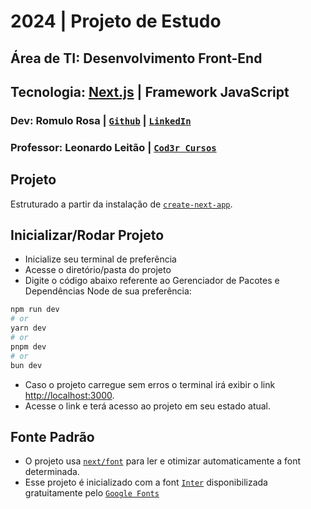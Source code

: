 # 2024 | Projeto de Estudo
## Área de TI: Desenvolvimento Front-End
## Tecnologia: [Next.js](https://nextjs.org/) | Framework JavaScript
### Dev: Romulo Rosa | [`Github`](https://github.com/romulorosadev) | [`LinkedIn`](https://github.com/romulorosadev)
### Professor: Leonardo Leitão | [`Cod3r Cursos`](https://www.cod3r.com.br/)


## Projeto
Estruturado a partir da instalação de [`create-next-app`](https://github.com/vercel/next.js/tree/canary/packages/create-next-app).

## Inicializar/Rodar Projeto
- Inicialize seu terminal de preferência
- Acesse o diretório/pasta do projeto
- Digite o código abaixo referente ao Gerenciador de Pacotes e Dependências Node de sua preferência:

```bash
npm run dev
# or
yarn dev
# or
pnpm dev
# or
bun dev
```
- Caso o projeto carregue sem erros o terminal irá exibir o link [http://localhost:3000](http://localhost:3000).
- Acesse o link e terá acesso ao projeto em seu estado atual.

## Fonte Padrão
- O projeto usa [`next/font`](https://nextjs.org/docs/basic-features/font-optimization) para ler e otimizar automaticamente a font determinada.
- Esse projeto é inicializado com a font [`Inter`](https://fonts.google.com/specimen/Inter) disponibilizada gratuitamente pelo [`Google Fonts`](https://fonts.google.com/)
